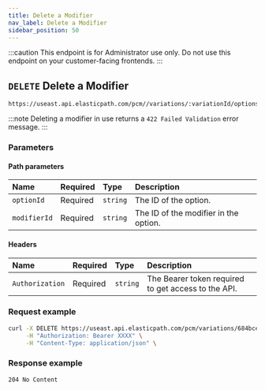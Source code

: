 ```yaml
---
title: Delete a Modifier
nav_label: Delete a Modifier
sidebar_position: 50
---
```


:::caution
This endpoint is for Administrator use only. Do not use this endpoint on your customer-facing frontends.
:::

## `DELETE` Delete a Modifier

```http
https://useast.api.elasticpath.com/pcm//variations/:variationId/options/:optionId/modifiers/:modifierId
```

:::note
Deleting a modifier in use returns a `422 Failed Validation` error message.
:::

### Parameters

#### Path parameters

| Name         | Required | Type     | Description                           |
|:-------------|:---------|:---------|:--------------------------------------|
| `optionId`   | Required | `string` | The ID of the option.                 |
| `modifierId` | Required | `string` | The ID of the modifier in the option. |

#### Headers

| Name            | Required | Type     | Description                          |
|:----------------|:---------|:---------|:-------------------------------------|
| `Authorization` | Required | `string` | The Bearer token required to get access to the API. |

### Request example

```bash
curl -X DELETE https://useast.api.elasticpath.com/pcm/variations/684bceee-0ee3-4f43-ac32-50bb44c1eee5/options/39148bc3-3028-4196-9350-1b4ac927c9d6/modifiers/0e681196-f238-46b3-934d-1782a3e2a5e8  \
     -H "Authorization: Bearer XXXX" \
     -H "Content-Type: application/json" \
```

### Response example

`204 No Content`
